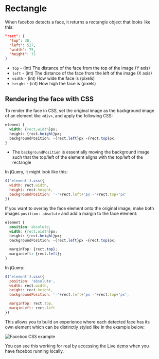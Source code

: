 # Rectangle

When facebox detects a face, it returns a rectangle object that looks like this:

```json
"rect": {
  "top": 38,
  "left": 527,
  "width": 75,
  "height": 75
}
```

* `top` - (int) The distance of the face from the top of the image (Y axis)
* `left` - (int) The distance of the face from the left of the image (X axis)
* `width` - (int) How wide the face is (pixels)
* `height` - (int) How high the face is (pixels)

## Rendering the face with CSS

To render the face in CSS, set the original image as the background image of an element like
`<div>`, and apply the following CSS:

```css
element {
  width: {rect.width}px;
  height: {rect.height}px;
  backgroundPosition: -{rect.left}px -{rect.top}px;
}
```

* The `backgroundPosition` is essentially moving the background image such that the top/left of the element aligns with the top/left of the rectangle

In jQuery, it might look like this:

```javascript
$('element').css({
  width: rect.width,
  height: rect.height,
  backgroundPosition: '-'+rect.left+'px -'+rect.top+'px'
})
```

If you want to overlay the face element onto the original image, make both images `position: absolute`
and add a margin to the face element:

```css
element {
  position: absolute;
  width: {rect.width}px;
  height: {rect.height}px;
  backgroundPosition: -{rect.left}px -{rect.top}px;

  marginTop: {rect.top};
  marginLeft: {rect.left};
}
```

In jQuery:

```javascript
$('element').css({
  position: 'absolute',
  width: rect.width,
  height: rect.height,
  backgroundPosition: '-'+rect.left+'px -'+rect.top+'px',

  marginTop: rect.top,
  marginLeft: rect.left
})
```

This allows you to build an experience where each detected face has its own element which can
be distinctly styled like in the example below:

![Facebox CSS example](/docs/assets/static/img/facebox-beatles.jpg)

You can see this working for real by accessing the [Live demo](http://localhost:8080/demo) when you have facebox running locally.
